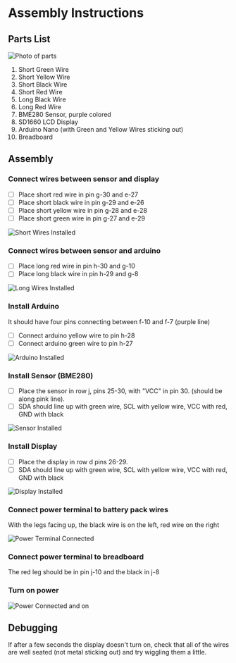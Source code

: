 # Assembly Instructions

## Parts List

![Photo of parts](photo_scout_kit_parts.jpg)

1. Short Green Wire
1. Short Yellow Wire
1. Short Black Wire
1. Short Red Wire
1. Long Black Wire
1. Long Red Wire
1. BME280 Sensor, purple colored
1. SD1660 LCD Display
1. Arduino Nano (with Green and Yellow Wires sticking out)
1. Breadboard

## Assembly

### Connect wires between sensor and display

- [ ] Place short red wire in pin g-30 and e-27
- [ ] Place short black wire in pin g-29 and e-26
- [ ] Place short yellow wire in pin g-28 and e-28
- [ ] Place short green wire in pin g-27 and e-29

![Short Wires Installed](photo_scout_kit_short_wires_sml.jpg)


### Connect wires between sensor and arduino
- [ ] Place long red wire in pin h-30 and g-10
- [ ] Place long black wire in pin h-29 and g-8

![Long Wires Installed](photo_scout_kit_long_wires_sml.jpg)


### Install Arduino
It should have four pins connecting between f-10 and f-7 (purple line)

- [ ] Connect arduino yellow wire to pin h-28
- [ ] Connect arduino green wire to pin h-27

![Arduino Installed](photo_scout_kit_arduino_sml.jpg)

### Install Sensor (BME280)

- [ ] Place the sensor in row j, pins 25-30, with "VCC" in pin 30. (should be along pink line).
- [ ] SDA should line up with green wire, SCL with yellow wire, VCC with red, GND with black

![Sensor Installed](photo_scout_kit_sensor_sml.jpg)


### Install Display

- [ ] Place the display in row d pins 26-29.
- [ ] SDA should line up with green wire, SCL with yellow wire, VCC with red, GND with black

![Display Installed](photo_scout_kit_display_sml.jpg)

### Connect power terminal to battery pack wires

With the legs facing up, the black wire is on the left, red wire on the right

![Power Terminal Connected](photo_scout_kit_power1_sml.jpg)


### Connect power terminal to breadboard

The red leg should be in pin j-10 and the black in j-8

### Turn on power

![Power Connected and on](photo_scout_kit_power_connected_on.jpg)

## Debugging

If after a few seconds the display doesn't turn on, check that all of the wires
are well seated (not metal sticking out) and try wiggling them a little.
